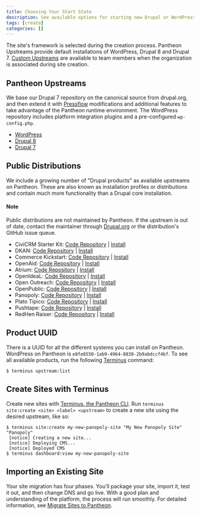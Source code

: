 ```yaml
---
title: Choosing Your Start State
description: See available options for starting new Drupal or WordPress sites and site import considerations.
tags: [create]
categories: []
---
```

The site's framework is selected during the creation process. Pantheon Upstreams provide default installations of WordPress, Drupal 8 and Drupal 7. [Custom Upstreams](/docs/custom-upstream/) are available to team members when the organization is associated during site creation.

## Pantheon Upstreams
We base our Drupal 7 repository on the canonical source from drupal.org, and then extend it with [Pressflow](http://pressflow.org/) modifications and additional features to take advantage of the Pantheon runtime environment. The WordPress repository includes platform integration plugins and a pre-configured `wp-config.php`.

- [WordPress](https://github.com/pantheon-systems/WordPress)
- [Drupal 8](https://github.com/pantheon-systems/drops-8) <a rel="popover" data-proofer-ignore data-toggle="tooltip" data-html="true" data-content="Install Requires SFTP Mode"><em class="fa fa-info-circle"></em></a>
- [Drupal 7](https://github.com/pantheon-systems/drops-7)

## Public Distributions
We include a growing number of "Drupal products" as available upstreams on Pantheon. These are also known as installation profiles or distributions and contain much more functionality than a Drupal core installation.		

<div class="alert alert-info" role="alert">		
<h4 class="info">Note</h4>		
<p>Public distributions are not maintained by Pantheon. If the upstream is out of date, contact the maintainer through <a href="https://www.drupal.org">Drupal.org</a> or the distribution's GitHub issue queue.		
</p></div>		

- CiviCRM Starter Kit: [Code Repository](https://github.com/kreynen/civicrm-starterkit-drops-7) | [Install](https://dashboard.pantheon.io/sites/create?upstream_id=3b754bc2-48f8-4388-b5b5-2631098d03de)
- DKAN: [Code Repository](https://github.com/NuCivic/dkan-drops-7) | [Install](https://dashboard.pantheon.io/sites/create?upstream_id=d7370d7e-46fb-4b10-b79f-942b5abf51de)
- Commerce Kickstart: [Code Repository](https://github.com/commerceguys/kickstart-drops-7) | [Install](https://dashboard.pantheon.io/sites/create?upstream_id=8a662dde-53d6-4fdb-8eac-eea9f5848d00)
- OpenAid: [Code Repository](https://bitbucket.org/joelsteidl/openaid-drops-7) | [Install](https://dashboard.pantheon.io/sites/create?upstream_id=2adff196-4672-44c9-af2a-4590963b90d8)
- Atrium: [Code Repository](https://github.com/phase2/openatrium-drops-6) | [Install](https://dashboard.pantheon.io/sites/create?upstream_id=31bc4254-be20-4e8d-afe6-6c585e58435a)
- OpenIdeaL: [Code Repository](https://github.com/linnovate/openideal-on-drops-7) | [Install](https://dashboard.pantheon.io/sites/create?upstream_id=86112161-4cb2-410f-8bb1-8a1fb4f56dae)
- Open Outreach: [Code Repository](https://github.com/nedjo/openoutreach-drops-7) | [Install](https://dashboard.pantheon.io/sites/create?upstream_id=4c17f505-05d0-4b79-b38a-0bc548405a10)
- OpenPublic: [Code Repository](https://github.com/phase2/openpublic-drops-7) | [Install](https://dashboard.pantheon.io/sites/create?upstream_id=b459145b-8771-4597-8b84-684a3d93dce0)
- Panopoly: [Code Repository](https://github.com/populist/panopoly-drops-7) | [Install](https://dashboard.pantheon.io/sites/create?upstream_id=175cce4f-fa3f-4426-b1a6-e0fae9e19f2e)
- Plato Típico: [Code Repository](https://github.com/enzolutions/plato_tipico) | [Install](https://dashboard.pantheon.io/sites/create?upstream_id=216f85b2-620b-470d-9597-f64ade76dc9a)
- Pushtape: [Code Repository](https://github.com/zirafa/pushtape-drops-7) | [Install](https://dashboard.pantheon.io/sites/create?upstream_id=f141b5e0-a614-4294-a86c-6c24df9bf6c5)
- RedHen Raiser: [Code Repository](https://github.com/thinkshout/redhenraiser-drops-7) | [Install](https://dashboard.pantheon.io/sites/create?upstream_id=10d6937e-1dd2-4490-9950-11867ba43597)

## Product UUID
There is a UUID for all the different systems you can install on Pantheon. WordPress on Pantheon is `e8fe8550-1ab9-4964-8838-2b9abdccf4bf`. To see all available products, run the following [Terminus](/docs/terminus/) command:

```
$ terminus upstream:list
```

## Create Sites with Terminus
Create new sites with [Terminus, the Pantheon CLI](/docs/terminus/). Run `terminus site:create <site> <label> <upstream>` to create a new site using the desired upstream, like so:

```
$ terminus site:create my-new-panopoly-site "My New Panopoly Site" "Panopoly"
 [notice] Creating a new site...
 [notice] Deploying CMS...
 [notice] Deployed CMS
$ terminus dashboard:view my-new-panopoly-site
```


## Importing an Existing Site

Your site migration has four phases. You’ll package your site, import it, test it out, and then change DNS and go live. With a good plan and understanding of the platform, the process will run smoothly. For detailed information, see [Migrate Sites to Pantheon](/docs/migrate).
